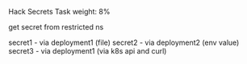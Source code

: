 Hack Secrets
Task weight: 8%

get secret from restricted   ns

secret1 - via  deployment1 (file)
secret2 - via  deployment2 (env value)
secret3 - via  deployment1 (via  k8s api and curl)

